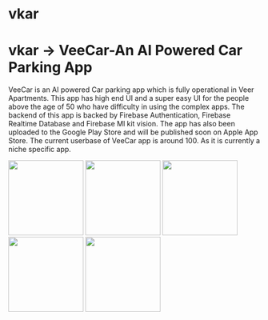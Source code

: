 # vkar
# vkar -> VeeCar-An AI Powered Car Parking App
VeeCar is an AI powered Car parking app which is fully operational in Veer Apartments. This app has high end UI and a super easy UI for the people above the age of 50 who have difficulty in using the complex apps.
The backend of this app is backed by Firebase Authentication, Firebase Realtime Database and Firebase Ml kit vision.
The app has also been uploaded to the Google Play Store and will be published soon on Apple App Store.
The current userbase of VeeCar app is around 100. As it is currently a niche specific app.

<img src="https://user-images.githubusercontent.com/67114557/98403339-d1121480-208e-11eb-8c5c-9b83a05e1ea8.jpeg" width="150">
<img src="https://user-images.githubusercontent.com/67114557/98403330-ceafba80-208e-11eb-816a-15ba18f3c40d.jpeg" width="150">
<img src="https://user-images.githubusercontent.com/67114557/98403321-cbb4ca00-208e-11eb-8d4b-ef2a5bdf6a8a.jpeg" width="150">
<img src="https://user-images.githubusercontent.com/67114557/98403333-cfe0e780-208e-11eb-91f8-a99da85eb049.jpeg" width="150">
<img src="https://user-images.githubusercontent.com/67114557/98403336-d0797e00-208e-11eb-879f-a4fde43ddf52.jpeg" width="150">




